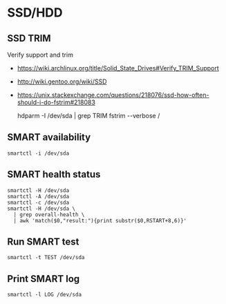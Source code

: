 # SSD/HDD

## SSD TRIM

Verify support and trim

* <https://wiki.archlinux.org/title/Solid_State_Drives#Verify_TRIM_Support>
* <http://wiki.gentoo.org/wiki/SSD>
* <https://unix.stackexchange.com/questions/218076/ssd-how-often-should-i-do-fstrim#218083>

    hdparm -I /dev/sda | grep TRIM
    fstrim --verbose /

## SMART availability

    smartctl -i /dev/sda

## SMART health status

    smartctl -H /dev/sda
    smartctl -A /dev/sda
    smartctl -c /dev/sda
    smartctl -H /dev/sda \
      | grep overall-health \
      | awk 'match($0,"result:"){print substr($0,RSTART+8,6)}'

## Run SMART test

    smartctl -t TEST /dev/sda

## Print SMART log

    smartctl -l LOG /dev/sda
